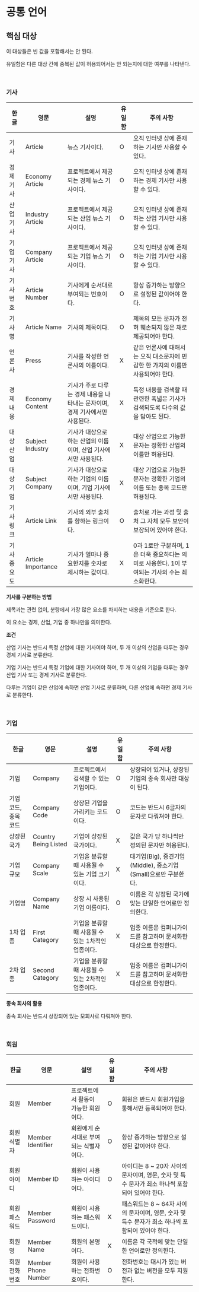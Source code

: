 # 공통 언어

## 핵심 대상
<p>이 대상들은 빈 값을 포함해서는 안 된다.</p>
<p>유일함은 다른 대상 간에 중복된 값이 허용되어서는 안 되는지에 대한 여부를 나타낸다.</p>
<br>

### 기사
| 한글 | 영문 | 설명 | 유일함 | 주의 사항 |
| --- | --- | --- | --- | --- |
| 기사 | Article | 뉴스 기사이다. | O | 오직 인터넷 상에 존재하는 기사만 사용할 수 있다. |
| 경제 기사 | Economy Article | 프로젝트에서 제공되는 경제 뉴스 기사이다. | O | 오직 인터넷 상에 존재하는 경제 기사만 사용할 수 있다. |
| 산업 기사 | Industry Article | 프로젝트에서 제공되는 산업 뉴스 기사이다. | O | 오직 인터넷 상에 존재하는 산업 기사만 사용할 수 있다. |
| 기업 기사 | Company Article | 프로젝트에서 제공되는 기업 뉴스 기사이다. | O | 오직 인터넷 상에 존재하는 기업 기사만 사용할 수 있다. |
| 기사 번호 | Article Number | 기사에게 순서대로 부여되는 번호이다. | O | 항상 증가하는 방향으로 설정된 값이어야 한다. |
| 기사명 | Article Name | 기사의 제목이다. | O | 제목의 모든 문자가 전혀 훼손되지 않은 채로 제공되어야 한다. |
| 언론사 | Press | 기사를 작성한 언론사의 이름이다. | X | 같은 언론사에 대해서는 오직 대소문자에 민감한 한 가지의 이름만 사용되어야 한다. |
| 경제 내용 | Economy Content | 기사가 주로 다루는 경제 내용을 나타내는 문자이며, 경제 기사에서만 사용된다. | X | 특정 내용을 검색할 때 관련한 폭넓은 기사가 검색되도록 다수의 값을 담아도 된다. |
| 대상 산업 | Subject Industry | 기사가 대상으로 하는 산업의 이름이며, 산업 기사에서만 사용된다. | X | 대상 산업으로 가능한 문자는 정확한 산업의 이름만 허용된다. |
| 대상 기업 | Subject Company | 기사가 대상으로 하는 기업의 이름이며, 기업 기사에서만 사용된다. | X | 대상 기업으로 가능한 문자는 정확한 기업의 이름 또는 종목 코드만 허용된다. |
| 기사 링크 | Article Link | 기사의 외부 출처를 향하는 링크이다. | O | 출처로 가는 과정 및 출처 그 자체 모두 보안이 보장되어 있어야 한다. |
| 기사 중요도 | Article Importance | 기사가 얼마나 중요한지를 숫자로 제시하는 값이다. | X | 0과 1로만 구분하며, 1은 더욱 중요하다는 의미로 사용한다. 1이 부여되는 기사의 수는 최소화한다. |

<div>
  <b>기사를 구분하는 방법</b>
  <p>제목과는 관련 없이, 분량에서 가장 많은 요소를 차지하는 내용을 기준으로 한다.</p>
  <p>이 요소는 경제, 산업, 기업 중 하나만을 의미한다.</p>
  <b>조건</b>
  <p>산업 기사는 반드시 특정 산업에 대한 기사여야 하며, 두 개 이상의 산업을 다루는 경우 경제 기사로 분류한다.</p>
  <p>기업 기사는 반드시 특정 기업에 대한 기사여야 하며, 두 개 이상의 기업을 다루는 경우 산업 기사 또는 경제 기사로 분류한다.</p>
  <p>다루는 기업이 같은 산업에 속하면 산업 기사로 분류하며, 다른 산업에 속하면 경제 기사로 분류한다.</p>
</div>
<br>

### 기업
| 한글 | 영문 | 설명 | 유일함 | 주의 사항 | 
| --- | --- | --- | --- | --- |
| 기업 | Company | 프로젝트에서 검색할 수 있는 기업이다. | O | 상장되어 있거나, 상장된 기업의 종속 회사만 대상이 된다. |
| 기업 코드, 종목 코드 | Company Code | 상장된 기업을 가리키는 코드이다. | O | 코드는 반드시 6글자의 문자로 다뤄져야 한다. |
| 상장된 국가 | Country Being Listed | 기업이 상장된 국가이다. | X | 값은 국가 당 하나씩만 정의된 문자만 허용된다. |
| 기업 규모 | Company Scale | 기업을 분류할 때 사용될 수 있는 기업 크기이다. | X | 대기업(Big), 중견기업(Middle), 중소기업(Small)으로만 구분한다. |
| 기업명 | Company Name | 상장 시 사용된 기업 이름이다. | O | 이름은 각 상장된 국가에 맞는 단일한 언어로만 정의한다. |
| 1차 업종 | First Category | 기업을 분류할 때 사용될 수 있는 1차적인 업종이다. | X | 업종 이름은 컴퍼니가이드를 참고하며 문서화한 대상으로 한정한다. |
| 2차 업종 | Second Category | 기업을 분류할 때 사용될 수 있는 2차적인 업종이다. | X | 업종 이름은 컴퍼니가이드를 참고하며 문서화한 대상으로 한정한다. |

<div>
  <b>종속 회사의 활용</b>
  <p>종속 회사는 반드시 상장되어 있는 모회사로 다뤄져야 한다.</p>
</div>
<br>

### 회원
| 한글 | 영문 | 설명 | 유일함 | 주의 사항 | 
| --- | --- | --- | --- | --- |
| 회원 | Member | 프로젝트에서 활동이 가능한 회원이다. | O | 회원은 반드시 회원가입을 통해서만 등록되어야 한다. |
| 회원 식별자 | Member Identifier | 회원에게 순서대로 부여되는 식별자이다. | O | 항상 증가하는 방향으로 설정된 값이어야 한다. |
| 회원 아이디 | Member ID | 회원이 사용하는 아이디이다. | O | 아이디는 8 ~ 20자 사이의 문자이며, 영문, 숫자 및 특수 문자가 최소 하나씩 포함되어 있어야 한다. |
| 회원 패스워드 | Member Password | 회원이 사용하는 패스워드이다. | X | 패스워드는 8 ~ 64자 사이의 문자이며, 영문, 숫자 및 특수 문자가 최소 하나씩 포함되어 있어야 한다. |
| 회원명 | Member Name | 회원의 본명이다. | X | 이름은 각 국적에 맞는 단일한 언어로만 정의한다. |
| 회원 전화번호 | Member Phone Number | 회원이 사용하는 전화번호이다. | O | 전화번호는 대시가 있는 버전과 없는 버전을 모두 지원한다. |
